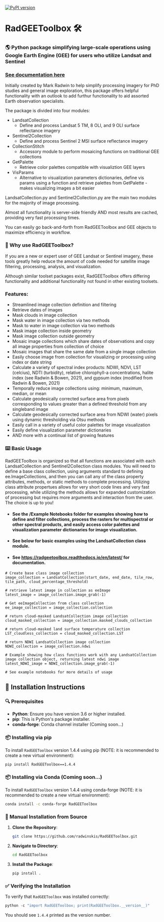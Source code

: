 [![PyPI version](https://badge.fury.io/py/RadGEEToolbox.svg)](https://pypi.org/project/RadGEEToolbox/)
# RadGEEToolbox 🛠️

### 🌎 Python package simplifying large-scale operations using Google Earth Engine (GEE) for users who utilize Landsat and Sentinel 

### [See documentation here](https://radgeetoolbox.readthedocs.io/en/latest/)

Initially created by Mark Radwin to help simplify processing imagery for PhD studies and general image exploration, this package offers helpful functionality with an outlook to add furthur functionality to aid assorted Earth observation specialists. 

The package is divided into four modules:
- LandsatCollection
   - Define and process Landsat 5 TM, 8 OLI, and 9 OLI surface reflectance imagery
- Sentinel2Collection
   - Define and process Sentinel 2 MSI surface reflectance imagery
- CollectionStitch
   - Accessory module to perform mosaicing functions on traditional GEE collections
- GetPalette
   - Retrieve color palettes compatible with visualiztion GEE layers
- VisParams
   - Alternative to visualization parameters dictionaries, define vis params using a function and retrieve palettes from GetPalette - makes visualizing images a bit easier


LandsatCollection.py and Sentinel2Collection.py are the main two modules for the majority of image processing. 

Almost all functionality is server-side friendly AND most results are cached, providing very fast processing times.

You can easily go back-and-forth from RadGEEToolbox and GEE objects to maximize efficiency in workflow.

### 🤔 Why use RadGEEToolbox?

If you are a new or expert user of GEE Landsat or Sentinel imagery, these tools greatly help reduce the amount of code needed for satellite image filtering, processing, analysis, and visualization. 

Although similar toolset packages exist, RadGEEToolbox offers differing functionality and additional functionality not found in other existing toolsets. 

### Features:
- Streamlined image collection definition and filtering
- Retrieve dates of images
- Mask clouds in image collection
- Mask water in image collection via two methods
- Mask to water in image collection via two methods
- Mask image collection inside geometry
- Mask image collection outside geometry
- Mosaic image collections which share dates of observations and copy all image properties from collection of choice
- Mosaic images that share the same date from a single image collection
- Easily choose image from collection for visualizing or processing using index or date string
- Calculate a variety of spectral index products: NDWI, NDVI, LST (celcius), NDTI (turbidity), relative chlorophyll-a concentrations, halite index (see Radwin & Bowen, 2021), and gypsum index (modified from Radwin & Bowen, 2021)
- Temporally reduce image collections using: minimum, maximum, median, or mean
- Calculate geodesically corrected surface area from pixels corresponding to values greater than a defined threshold from any singleband image
- Calculate geodesically corrected surface area from NDWI (water) pixels using dynamic thresholding via Otsu methods
- Easily call in a variety of useful color palettes for image visualization
- Easily define visualization parameter dictionaries
- AND more with a continual list of growing features

### ⌨️ Basic Usage
RadGEEToolbox is organized so that all functions are associated with each LandsatCollection and Sentinel2Collection class modules. You will need to define a base class collection, using arguments standard to defining ee.ImageCollections, and then you can call any of the class property attributes, methods, or static methods to complete processing. Utilizing class attribute propertues allows for very short code lines and very fast processing, while utilizing the methods allows for expanded customization of processing but requires more arguments and interaction from the user. The choice is up to you!

- #### See the /Example Notebooks folder for examples showing how to define and filter collections, process the rasters for multispectral or other spectral products, and easily access color palettes and visualization parameter dictionaries for image visualization. 

- #### See below for basic examples using the LandsatCollection class module. 

- #### See https://radgeetoolbox.readthedocs.io/en/latest/ for documentation.
```
# Create base class image collection
image_collection = LandsatCollection(start_date, end_date, tile_row, tile_path, cloud_percentage_threshold)

# retrieve latest image in collection as eeImage
latest_image = image_collection.image_grab(-1) 

# Get eeImageCollection from class collection
ee_image_collection = image_collection.collection 

# return cloud-masked LandsatCollection image collection
cloud_masked_collection = image_collection.masked_clouds_collection 

# return cloud-masked land surface temperature collection
LST_cloudless_collection = cloud_masked_collection.LST 

# return NDWI LandsatCollection image collection
NDWI_collection = image_collection.ndwi 

# Example showing how class functions work with any LandsatCollection image collection object, returning latest ndwi image
latest_NDWI_image = NDWI_collection.image_grab(-1) 

# See example notebooks for more details of usage
```



## 🚀 Installation Instructions

### 🔍 Prerequisites

- **Python**: Ensure you have version 3.6 or higher installed.
- **pip**: This is Python's package installer. 
- **conda-forge**: Conda channel installer (Coming soon...)

### 📦 Installing via pip

To install `RadGEEToolbox` version 1.4.4 using pip (NOTE: it is recommended to create a new virtual environment):

```bash
pip install RadGEEToolbox==1.4.4
```

### 📦 Installing via Conda (Coming soon...)

To install `RadGEEToolbox` version 1.4.4 using conda-forge (NOTE: it is recommended to create a new virtual environment):

```bash
conda install -c conda-forge RadGEEToolbox
```

### 🔧 Manual Installation from Source

1. **Clone the Repository**: 
   ```bash
   git clone https://github.com/radwinskis/RadGEEToolbox.git
   ```

2. **Navigate to Directory**: 
   ```bash
   cd RadGEEToolbox
   ```

3. **Install the Package**:
   ```bash
   pip install .
   ```

### ✅ Verifying the Installation

To verify that `RadGEEToolbox` was installed correctly:

```python
python -c "import RadGEEToolbox; print(RadGEEToolbox.__version__)"
```

You should see `1.4.4` printed as the version number.
